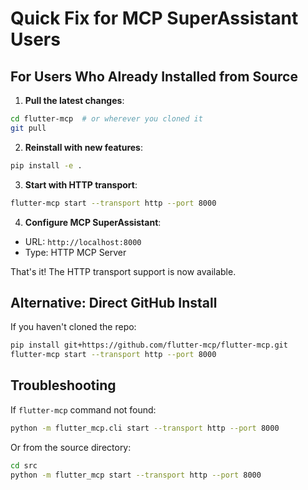 # Quick Fix for MCP SuperAssistant Users

## For Users Who Already Installed from Source

1. **Pull the latest changes**:
```bash
cd flutter-mcp  # or wherever you cloned it
git pull
```

2. **Reinstall with new features**:
```bash
pip install -e .
```

3. **Start with HTTP transport**:
```bash
flutter-mcp start --transport http --port 8000
```

4. **Configure MCP SuperAssistant**:
- URL: `http://localhost:8000`
- Type: HTTP MCP Server

That's it! The HTTP transport support is now available.

## Alternative: Direct GitHub Install

If you haven't cloned the repo:
```bash
pip install git+https://github.com/flutter-mcp/flutter-mcp.git
flutter-mcp start --transport http --port 8000
```

## Troubleshooting

If `flutter-mcp` command not found:
```bash
python -m flutter_mcp.cli start --transport http --port 8000
```

Or from the source directory:
```bash
cd src
python -m flutter_mcp start --transport http --port 8000
```